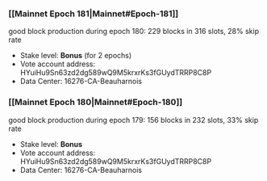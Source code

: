 ### [[Mainnet Epoch 181|Mainnet#Epoch-181]]
good block production during epoch 180: 229 blocks in 316 slots, 28% skip rate
* Stake level: **Bonus** (for 2 epochs)
* Vote account address: HYuiHu9Sn63zd2dg589wQ9M5krxrKs3fGUydTRRP8C8P
* Data Center: 16276-CA-Beauharnois
### [[Mainnet Epoch 180|Mainnet#Epoch-180]]
good block production during epoch 179: 156 blocks in 232 slots, 33% skip rate
* Stake level: **Bonus**
* Vote account address: HYuiHu9Sn63zd2dg589wQ9M5krxrKs3fGUydTRRP8C8P
* Data Center: 16276-CA-Beauharnois